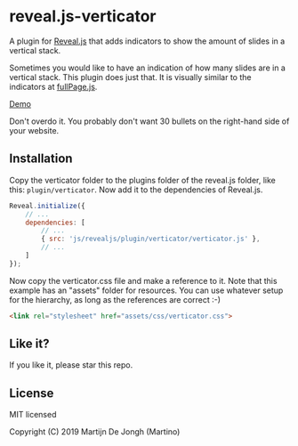 # reveal.js-verticator
A plugin for [Reveal.js](https://revealjs.com) that adds indicators to show the amount of slides in a vertical stack. 


Sometimes you would like to have an indication of how many slides are in a vertical stack. This plugin does just that. It is visually similar to the indicators at [fullPage.js](https://alvarotrigo.com/fullPage/). 

[Demo](https://martinomagnifico.github.io/reveal.js-verticator/demo.html)

Don't overdo it. You probably don't want 30 bullets on the right-hand side of your website.


## Installation

Copy the verticator folder to the plugins folder of the reveal.js folder, like this: `plugin/verticator`. Now add it to the dependencies of Reveal.js.


```javascript
Reveal.initialize({
	// ...
	dependencies: [
		// ... 
		{ src: 'js/revealjs/plugin/verticator/verticator.js' },
		// ... 
	]
});
```

Now copy the verticator.css file and make a reference to it. Note that this example has an "assets" folder for resources. You can use whatever setup for the hierarchy, as long as the references are correct :-)

```html
<link rel="stylesheet" href="assets/css/verticator.css">
```


## Like it?

If you like it, please star this repo.




## License
MIT licensed

Copyright (C) 2019 Martijn De Jongh (Martino)
